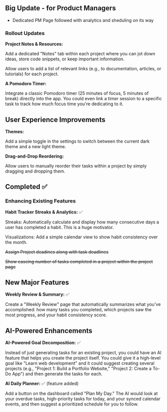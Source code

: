 ## Big Update - for Product Managers

- Dedicated PM Page followed with analytics and sheduling on its way

### Rollout Updates

**Project Notes & Resources:**

Add a dedicated "Notes" tab within each project where you can jot down ideas, store code snippets, or keep important information.

Allow users to add a list of relevant links (e.g., to documentation, articles, or tutorials) for each project.

**A Pomodoro Timer:**

Integrate a classic Pomodoro timer (25 minutes of focus, 5 minutes of break) directly into the app. You could even link a timer session to a specific task to track how much focus time you're dedicating to it.

## User Experience Improvements

**Themes:**

Add a simple toggle in the settings to switch between the current dark theme and a new light theme.

**Drag-and-Drop Reordering:**

Allow users to manually reorder their tasks within a project by simply dragging and dropping them.



## Completed ✅

### Enhancing Existing Features

**Habit Tracker Streaks & Analytics:** ✅

Streaks: Automatically calculate and display how many consecutive days a user has completed a habit. This is a huge motivator.

Visualizations: Add a simple calendar view to show habit consistency over the month.

~~Assign Project deadines along with task deadlines~~

~~Show caseing number of tasks completed in a project within the project page~~

## New Major Features

**Weekly Review & Summary:** ✅

Create a "Weekly Review" page that automatically summarizes what you've accomplished: how many tasks you completed, which projects saw the most progress, and your habit consistency score.

## AI-Powered Enhancements

**AI-Powered Goal Decomposition:** ✅

Instead of just generating tasks for an existing project, you could have an AI feature that helps you create the project itself. You could give it a high-level goal like "Learn web development" and it could suggest creating several projects (e.g., "Project 1: Build a Portfolio Website," "Project 2: Create a To-Do App") and then generate the tasks for each.

**AI Daily Planner:** ✅ (feature added)

Add a button on the dashboard called "Plan My Day." The AI would look at your overdue tasks, high-priority tasks for today, and your synced calendar events, and then suggest a prioritized schedule for you to follow.
